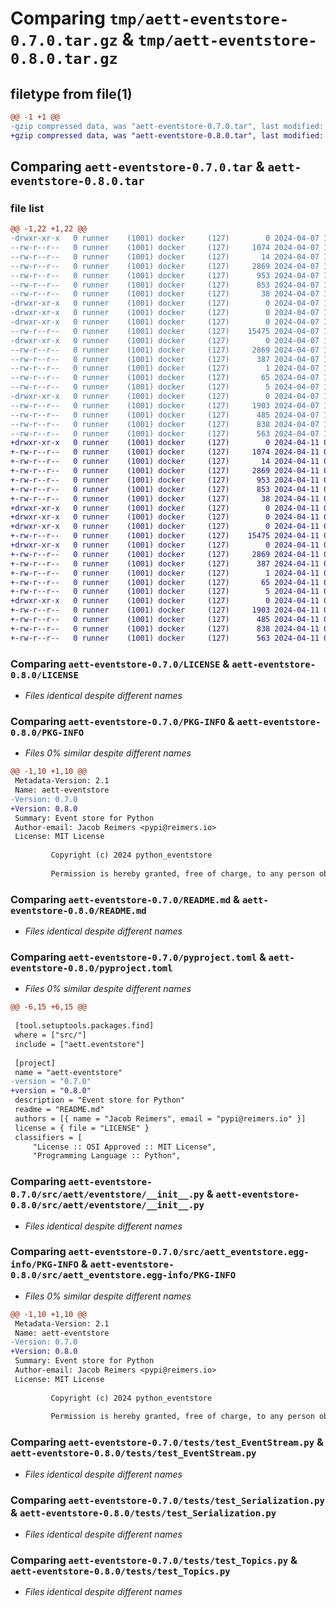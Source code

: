 # Comparing `tmp/aett-eventstore-0.7.0.tar.gz` & `tmp/aett-eventstore-0.8.0.tar.gz`

## filetype from file(1)

```diff
@@ -1 +1 @@
-gzip compressed data, was "aett-eventstore-0.7.0.tar", last modified: Sun Apr  7 15:47:20 2024, max compression
+gzip compressed data, was "aett-eventstore-0.8.0.tar", last modified: Thu Apr 11 04:04:38 2024, max compression
```

## Comparing `aett-eventstore-0.7.0.tar` & `aett-eventstore-0.8.0.tar`

### file list

```diff
@@ -1,22 +1,22 @@
-drwxr-xr-x   0 runner    (1001) docker     (127)        0 2024-04-07 15:47:20.833998 aett-eventstore-0.7.0/
--rw-r--r--   0 runner    (1001) docker     (127)     1074 2024-04-07 15:47:13.000000 aett-eventstore-0.7.0/LICENSE
--rw-r--r--   0 runner    (1001) docker     (127)       14 2024-04-07 15:47:13.000000 aett-eventstore-0.7.0/MANIFEST.in
--rw-r--r--   0 runner    (1001) docker     (127)     2869 2024-04-07 15:47:20.829998 aett-eventstore-0.7.0/PKG-INFO
--rw-r--r--   0 runner    (1001) docker     (127)      953 2024-04-07 15:47:13.000000 aett-eventstore-0.7.0/README.md
--rw-r--r--   0 runner    (1001) docker     (127)      853 2024-04-07 15:47:13.000000 aett-eventstore-0.7.0/pyproject.toml
--rw-r--r--   0 runner    (1001) docker     (127)       38 2024-04-07 15:47:20.833998 aett-eventstore-0.7.0/setup.cfg
-drwxr-xr-x   0 runner    (1001) docker     (127)        0 2024-04-07 15:47:20.829998 aett-eventstore-0.7.0/src/
-drwxr-xr-x   0 runner    (1001) docker     (127)        0 2024-04-07 15:47:20.829998 aett-eventstore-0.7.0/src/aett/
-drwxr-xr-x   0 runner    (1001) docker     (127)        0 2024-04-07 15:47:20.829998 aett-eventstore-0.7.0/src/aett/eventstore/
--rw-r--r--   0 runner    (1001) docker     (127)    15475 2024-04-07 15:47:13.000000 aett-eventstore-0.7.0/src/aett/eventstore/__init__.py
-drwxr-xr-x   0 runner    (1001) docker     (127)        0 2024-04-07 15:47:20.829998 aett-eventstore-0.7.0/src/aett_eventstore.egg-info/
--rw-r--r--   0 runner    (1001) docker     (127)     2869 2024-04-07 15:47:20.000000 aett-eventstore-0.7.0/src/aett_eventstore.egg-info/PKG-INFO
--rw-r--r--   0 runner    (1001) docker     (127)      387 2024-04-07 15:47:20.000000 aett-eventstore-0.7.0/src/aett_eventstore.egg-info/SOURCES.txt
--rw-r--r--   0 runner    (1001) docker     (127)        1 2024-04-07 15:47:20.000000 aett-eventstore-0.7.0/src/aett_eventstore.egg-info/dependency_links.txt
--rw-r--r--   0 runner    (1001) docker     (127)       65 2024-04-07 15:47:20.000000 aett-eventstore-0.7.0/src/aett_eventstore.egg-info/requires.txt
--rw-r--r--   0 runner    (1001) docker     (127)        5 2024-04-07 15:47:20.000000 aett-eventstore-0.7.0/src/aett_eventstore.egg-info/top_level.txt
-drwxr-xr-x   0 runner    (1001) docker     (127)        0 2024-04-07 15:47:20.829998 aett-eventstore-0.7.0/tests/
--rw-r--r--   0 runner    (1001) docker     (127)     1903 2024-04-07 15:47:13.000000 aett-eventstore-0.7.0/tests/test_EventStream.py
--rw-r--r--   0 runner    (1001) docker     (127)      485 2024-04-07 15:47:13.000000 aett-eventstore-0.7.0/tests/test_Memento.py
--rw-r--r--   0 runner    (1001) docker     (127)      838 2024-04-07 15:47:13.000000 aett-eventstore-0.7.0/tests/test_Serialization.py
--rw-r--r--   0 runner    (1001) docker     (127)      563 2024-04-07 15:47:13.000000 aett-eventstore-0.7.0/tests/test_Topics.py
+drwxr-xr-x   0 runner    (1001) docker     (127)        0 2024-04-11 04:04:38.722809 aett-eventstore-0.8.0/
+-rw-r--r--   0 runner    (1001) docker     (127)     1074 2024-04-11 04:04:33.000000 aett-eventstore-0.8.0/LICENSE
+-rw-r--r--   0 runner    (1001) docker     (127)       14 2024-04-11 04:04:33.000000 aett-eventstore-0.8.0/MANIFEST.in
+-rw-r--r--   0 runner    (1001) docker     (127)     2869 2024-04-11 04:04:38.722809 aett-eventstore-0.8.0/PKG-INFO
+-rw-r--r--   0 runner    (1001) docker     (127)      953 2024-04-11 04:04:33.000000 aett-eventstore-0.8.0/README.md
+-rw-r--r--   0 runner    (1001) docker     (127)      853 2024-04-11 04:04:33.000000 aett-eventstore-0.8.0/pyproject.toml
+-rw-r--r--   0 runner    (1001) docker     (127)       38 2024-04-11 04:04:38.722809 aett-eventstore-0.8.0/setup.cfg
+drwxr-xr-x   0 runner    (1001) docker     (127)        0 2024-04-11 04:04:38.718809 aett-eventstore-0.8.0/src/
+drwxr-xr-x   0 runner    (1001) docker     (127)        0 2024-04-11 04:04:38.718809 aett-eventstore-0.8.0/src/aett/
+drwxr-xr-x   0 runner    (1001) docker     (127)        0 2024-04-11 04:04:38.718809 aett-eventstore-0.8.0/src/aett/eventstore/
+-rw-r--r--   0 runner    (1001) docker     (127)    15475 2024-04-11 04:04:33.000000 aett-eventstore-0.8.0/src/aett/eventstore/__init__.py
+drwxr-xr-x   0 runner    (1001) docker     (127)        0 2024-04-11 04:04:38.722809 aett-eventstore-0.8.0/src/aett_eventstore.egg-info/
+-rw-r--r--   0 runner    (1001) docker     (127)     2869 2024-04-11 04:04:38.000000 aett-eventstore-0.8.0/src/aett_eventstore.egg-info/PKG-INFO
+-rw-r--r--   0 runner    (1001) docker     (127)      387 2024-04-11 04:04:38.000000 aett-eventstore-0.8.0/src/aett_eventstore.egg-info/SOURCES.txt
+-rw-r--r--   0 runner    (1001) docker     (127)        1 2024-04-11 04:04:38.000000 aett-eventstore-0.8.0/src/aett_eventstore.egg-info/dependency_links.txt
+-rw-r--r--   0 runner    (1001) docker     (127)       65 2024-04-11 04:04:38.000000 aett-eventstore-0.8.0/src/aett_eventstore.egg-info/requires.txt
+-rw-r--r--   0 runner    (1001) docker     (127)        5 2024-04-11 04:04:38.000000 aett-eventstore-0.8.0/src/aett_eventstore.egg-info/top_level.txt
+drwxr-xr-x   0 runner    (1001) docker     (127)        0 2024-04-11 04:04:38.722809 aett-eventstore-0.8.0/tests/
+-rw-r--r--   0 runner    (1001) docker     (127)     1903 2024-04-11 04:04:33.000000 aett-eventstore-0.8.0/tests/test_EventStream.py
+-rw-r--r--   0 runner    (1001) docker     (127)      485 2024-04-11 04:04:33.000000 aett-eventstore-0.8.0/tests/test_Memento.py
+-rw-r--r--   0 runner    (1001) docker     (127)      838 2024-04-11 04:04:33.000000 aett-eventstore-0.8.0/tests/test_Serialization.py
+-rw-r--r--   0 runner    (1001) docker     (127)      563 2024-04-11 04:04:33.000000 aett-eventstore-0.8.0/tests/test_Topics.py
```

### Comparing `aett-eventstore-0.7.0/LICENSE` & `aett-eventstore-0.8.0/LICENSE`

 * *Files identical despite different names*

### Comparing `aett-eventstore-0.7.0/PKG-INFO` & `aett-eventstore-0.8.0/PKG-INFO`

 * *Files 0% similar despite different names*

```diff
@@ -1,10 +1,10 @@
 Metadata-Version: 2.1
 Name: aett-eventstore
-Version: 0.7.0
+Version: 0.8.0
 Summary: Event store for Python
 Author-email: Jacob Reimers <pypi@reimers.io>
 License: MIT License
         
         Copyright (c) 2024 python_eventstore
         
         Permission is hereby granted, free of charge, to any person obtaining a copy
```

### Comparing `aett-eventstore-0.7.0/README.md` & `aett-eventstore-0.8.0/README.md`

 * *Files identical despite different names*

### Comparing `aett-eventstore-0.7.0/pyproject.toml` & `aett-eventstore-0.8.0/pyproject.toml`

 * *Files 0% similar despite different names*

```diff
@@ -6,15 +6,15 @@
 
 [tool.setuptools.packages.find]
 where = ["src/"]
 include = ["aett.eventstore"]
 
 [project]
 name = "aett-eventstore"
-version = "0.7.0"
+version = "0.8.0"
 description = "Event store for Python"
 readme = "README.md"
 authors = [{ name = "Jacob Reimers", email = "pypi@reimers.io" }]
 license = { file = "LICENSE" }
 classifiers = [
     "License :: OSI Approved :: MIT License",
     "Programming Language :: Python",
```

### Comparing `aett-eventstore-0.7.0/src/aett/eventstore/__init__.py` & `aett-eventstore-0.8.0/src/aett/eventstore/__init__.py`

 * *Files identical despite different names*

### Comparing `aett-eventstore-0.7.0/src/aett_eventstore.egg-info/PKG-INFO` & `aett-eventstore-0.8.0/src/aett_eventstore.egg-info/PKG-INFO`

 * *Files 0% similar despite different names*

```diff
@@ -1,10 +1,10 @@
 Metadata-Version: 2.1
 Name: aett-eventstore
-Version: 0.7.0
+Version: 0.8.0
 Summary: Event store for Python
 Author-email: Jacob Reimers <pypi@reimers.io>
 License: MIT License
         
         Copyright (c) 2024 python_eventstore
         
         Permission is hereby granted, free of charge, to any person obtaining a copy
```

### Comparing `aett-eventstore-0.7.0/tests/test_EventStream.py` & `aett-eventstore-0.8.0/tests/test_EventStream.py`

 * *Files identical despite different names*

### Comparing `aett-eventstore-0.7.0/tests/test_Serialization.py` & `aett-eventstore-0.8.0/tests/test_Serialization.py`

 * *Files identical despite different names*

### Comparing `aett-eventstore-0.7.0/tests/test_Topics.py` & `aett-eventstore-0.8.0/tests/test_Topics.py`

 * *Files identical despite different names*

